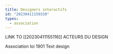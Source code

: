 ```yaml
---
title: Designers interactifs
id: "20230411150338"
types:
  - association
---
```

LINK TO [[20230411155116]] ACTEURS DU DESIGN

Association loi 1901
Text design